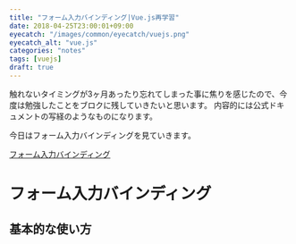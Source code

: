 ```yaml
---
title: "フォーム入力バインディング|Vue.js再学習"
date: 2018-04-25T23:00:01+09:00
eyecatch: "/images/common/eyecatch/vuejs.png"
eyecatch_alt: "vue.js"
categories: "notes"
tags: [vuejs]
draft: true
---
```


触れないタイミングが3ヶ月あったり忘れてしまった事に焦りを感じたので、今度は勉強したことをブロクに残していきたいと思います。
内容的には公式ドキュメントの写経のようなものになります。

今日はフォーム入力バインディングを見ていきます。

[フォーム入力バインディング](https://jp.vuejs.org/v2/guide/forms.html)

# フォーム入力バインディング
## 基本的な使い方
